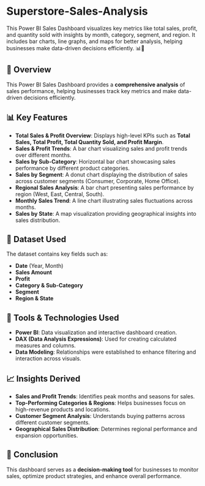 # Superstore-Sales-Analysis
This Power BI Sales Dashboard visualizes key metrics like total sales, profit, and quantity sold with insights by month, category, segment, and region. It includes bar charts, line graphs, and maps for better analysis, helping businesses make data-driven decisions efficiently. 📊🚀

## 📌 Overview
This Power BI Sales Dashboard provides a **comprehensive analysis** of sales performance, helping businesses track key metrics and make data-driven decisions efficiently.

## 📊 Key Features
- **Total Sales & Profit Overview**: Displays high-level KPIs such as **Total Sales, Total Profit, Total Quantity Sold, and Profit Margin**.
- **Sales & Profit Trends**: A bar chart visualizing sales and profit trends over different months.
- **Sales by Sub-Category**: Horizontal bar chart showcasing sales performance by different product categories.
- **Sales by Segment**: A donut chart displaying the distribution of sales across customer segments (Consumer, Corporate, Home Office).
- **Regional Sales Analysis**: A bar chart presenting sales performance by region (West, East, Central, South).
- **Monthly Sales Trend**: A line chart illustrating sales fluctuations across months.
- **Sales by State**: A map visualization providing geographical insights into sales distribution.

## 📂 Dataset Used
The dataset contains key fields such as:
- **Date** (Year, Month)
- **Sales Amount**
- **Profit**
- **Category & Sub-Category**
- **Segment**
- **Region & State**

## 🔧 Tools & Technologies Used
- **Power BI**: Data visualization and interactive dashboard creation.
- **DAX (Data Analysis Expressions)**: Used for creating calculated measures and columns.
- **Data Modeling**: Relationships were established to enhance filtering and interaction across visuals.

## 📈 Insights Derived
- **Sales and Profit Trends**: Identifies peak months and seasons for sales.
- **Top-Performing Categories & Regions**: Helps businesses focus on high-revenue products and locations.
- **Customer Segment Analysis**: Understands buying patterns across different customer segments.
- **Geographical Sales Distribution**: Determines regional performance and expansion opportunities.


## 📢 Conclusion
This dashboard serves as a **decision-making tool** for businesses to monitor sales, optimize product strategies, and enhance overall performance.


